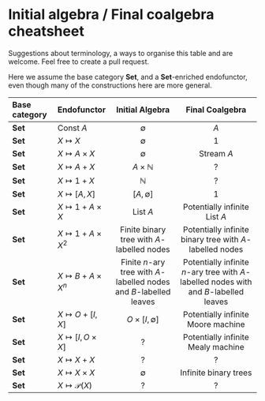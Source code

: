 # Initial algebra / Final coalgebra cheatsheet

Suggestions about terminology, a ways to organise this table and are welcome. Feel free to create a pull request.

Here we assume the base category $\mathbf{Set}$, and a $\mathbf{Set}$-enriched endofunctor, even though many of the constructions here are more general.


Base category | Endofunctor                     | Initial Algebra        | Final Coalgebra               |
:-- | :------------               | :------------:         |:---------------:              |
$\mathbf{Set}$ | $\text{Const } A$           | $\emptyset$            | $A$                           |
$\mathbf{Set}$ | $X \mapsto X$               | $\emptyset$            | $1$                           |
$\mathbf{Set}$ | $X \mapsto A\times X$       | $\emptyset$            | $\text{Stream } A$            |
$\mathbf{Set}$ | $X \mapsto A + X$           | $A \times \mathbb{N}$  | ?                             |
$\mathbf{Set}$ | $X \mapsto 1 + X$           | $\mathbb{N}$           | ?                             |
$\mathbf{Set}$ | $X \mapsto [A, X]$           | $[A, \emptyset]$      | 1                             |
$\mathbf{Set}$ | $X \mapsto 1 + A \times X$           | List $A$      | Potentially infinite List $A$ |
$\mathbf{Set}$ | $X \mapsto 1 + A \times X^2$           | Finite binary tree with $A$-labelled nodes  | Potentially infinite binary tree with $A$-labelled nodes |
$\mathbf{Set}$ | $X \mapsto B + A \times X^n$           | Finite $n$-ary tree with $A$-labelled nodes and $B$-labelled leaves | Potentially infinite $n$-ary tree with $A$-labelled nodes with and $B$-labelled leaves|
$\mathbf{Set}$ | $X \mapsto O + [I, X]$           | $O \times [I, \emptyset ]$ | Potentially infinite Moore machine |
$\mathbf{Set}$ | $X \mapsto [I, O \times X]$           | ? | Potentially infinite Mealy machine |
$\mathbf{Set}$ | $X \mapsto X + X$           | ? | ? |
$\mathbf{Set}$ | $X \mapsto X \times X$           | $\emptyset$ | Infinite binary trees |
$\mathbf{Set}$ | $X \mapsto \mathcal{P}(X)$            | ? | ? |

